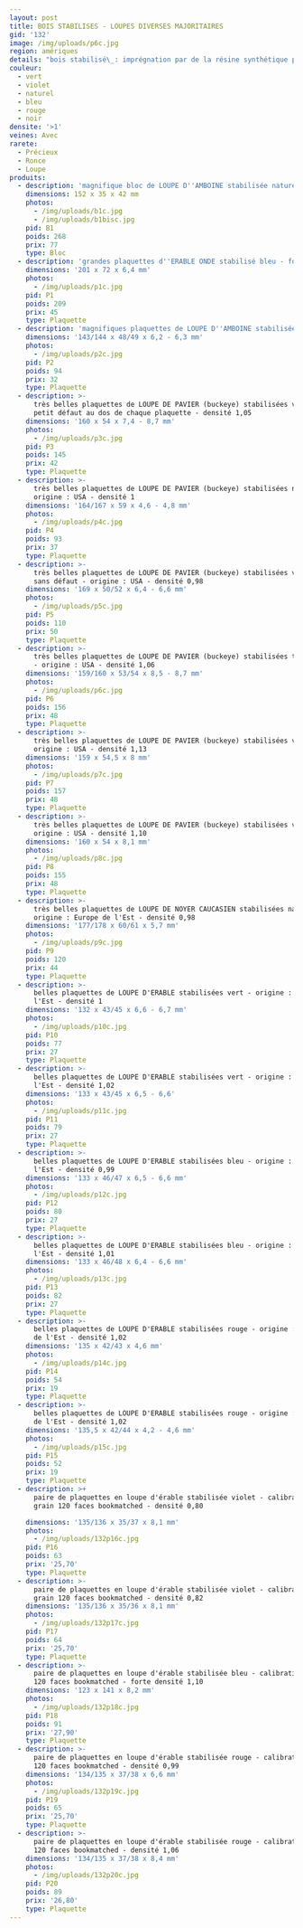 ```yaml
---
layout: post
title: BOIS STABILISES - LOUPES DIVERSES MAJORITAIRES
gid: '132'
image: /img/uploads/p6c.jpg
region: amériques
details: "bois stabilisé\_: imprégnation par de la résine synthétique polyester ou époxy, naturelle ou colorée avec un procédé technique spécial,"
couleur:
  - vert
  - violet
  - naturel
  - bleu
  - rouge
  - noir
densite: '>1'
veines: Avec
rarete:
  - Précieux
  - Ronce
  - Loupe
produits:
  - description: 'magnifique bloc de LOUPE D''AMBOINE stabilisée naturel - densité 1,19'
    dimensions: 152 x 35 x 42 mm
    photos:
      - /img/uploads/b1c.jpg
      - /img/uploads/b1bisc.jpg
    pid: B1
    poids: 268
    prix: 77
    type: Bloc
  - description: 'grandes plaquettes d''ERABLE ONDE stabilisé bleu - forte densité 1,13'
    dimensions: '201 x 72 x 6,4 mm'
    photos:
      - /img/uploads/p1c.jpg
    pid: P1
    poids: 209
    prix: 45
    type: Plaquette
  - description: 'magnifiques plaquettes de LOUPE D''AMBOINE stabilisée bleu - densité 1,08'
    dimensions: '143/144 x 48/49 x 6,2 - 6,3 mm'
    photos:
      - /img/uploads/p2c.jpg
    pid: P2
    poids: 94
    prix: 32
    type: Plaquette
  - description: >-
      très belles plaquettes de LOUPE DE PAVIER (buckeye) stabilisées violet, 1
      petit défaut au dos de chaque plaquette - densité 1,05
    dimensions: '160 x 54 x 7,4 - 8,7 mm'
    photos:
      - /img/uploads/p3c.jpg
    pid: P3
    poids: 145
    prix: 42
    type: Plaquette
  - description: >-
      très belles plaquettes de LOUPE DE PAVIER (buckeye) stabilisées naturel -
      origine : USA - densité 1
    dimensions: '164/167 x 59 x 4,6 - 4,8 mm'
    photos:
      - /img/uploads/p4c.jpg
    pid: P4
    poids: 93
    prix: 37
    type: Plaquette
  - description: >-
      très belles plaquettes de LOUPE DE PAVIER (buckeye) stabilisées violet
      sans défaut - origine : USA - densité 0,98
    dimensions: '169 x 50/52 x 6,4 - 6,6 mm'
    photos:
      - /img/uploads/p5c.jpg
    pid: P5
    poids: 110
    prix: 50
    type: Plaquette
  - description: >-
      très belles plaquettes de LOUPE DE PAVIER (buckeye) stabilisées turquoise
      - origine : USA - densité 1,06
    dimensions: '159/160 x 53/54 x 8,5 - 8,7 mm'
    photos:
      - /img/uploads/p6c.jpg
    pid: P6
    poids: 156
    prix: 48
    type: Plaquette
  - description: >-
      très belles plaquettes de LOUPE DE PAVIER (buckeye) stabilisées vert -
      origine : USA - densité 1,13
    dimensions: '159 x 54,5 x 8 mm'
    photos:
      - /img/uploads/p7c.jpg
    pid: P7
    poids: 157
    prix: 48
    type: Plaquette
  - description: >-
      très belles plaquettes de LOUPE DE PAVIER (buckeye) stabilisées vert -
      origine : USA - densité 1,10
    dimensions: '160 x 54 x 8,1 mm'
    photos:
      - /img/uploads/p8c.jpg
    pid: P8
    poids: 155
    prix: 48
    type: Plaquette
  - description: >-
      très belles plaquettes de LOUPE DE NOYER CAUCASIEN stabilisées naturel -
      origine : Europe de l'Est - densité 0,98
    dimensions: '177/178 x 60/61 x 5,7 mm'
    photos:
      - /img/uploads/p9c.jpg
    pid: P9
    poids: 120
    prix: 44
    type: Plaquette
  - description: >-
      belles plaquettes de LOUPE D'ERABLE stabilisées vert - origine : Europe de
      l'Est - densité 1
    dimensions: '132 x 43/45 x 6,6 - 6,7 mm'
    photos:
      - /img/uploads/p10c.jpg
    pid: P10
    poids: 77
    prix: 27
    type: Plaquette
  - description: >-
      belles plaquettes de LOUPE D'ERABLE stabilisées vert - origine : Europe de
      l'Est - densité 1,02
    dimensions: '133 x 43/45 x 6,5 - 6,6'
    photos:
      - /img/uploads/p11c.jpg
    pid: P11
    poids: 79
    prix: 27
    type: Plaquette
  - description: >-
      belles plaquettes de LOUPE D'ERABLE stabilisées bleu - origine : Europe de
      l'Est - densité 0,99
    dimensions: '133 x 46/47 x 6,5 - 6,6 mm'
    photos:
      - /img/uploads/p12c.jpg
    pid: P12
    poids: 80
    prix: 27
    type: Plaquette
  - description: >-
      belles plaquettes de LOUPE D'ERABLE stabilisées bleu - origine : Europe de
      l'Est - densité 1,01
    dimensions: '133 x 46/48 x 6,4 - 6,6 mm'
    photos:
      - /img/uploads/p13c.jpg
    pid: P13
    poids: 82
    prix: 27
    type: Plaquette
  - description: >-
      belles plaquettes de LOUPE D'ERABLE stabilisées rouge - origine : Europe
      de l'Est - densité 1,02
    dimensions: '135 x 42/43 x 4,6 mm'
    photos:
      - /img/uploads/p14c.jpg
    pid: P14
    poids: 54
    prix: 19
    type: Plaquette
  - description: >-
      belles plaquettes de LOUPE D'ERABLE stabilisées rouge - origine : Europe
      de l'Est - densité 1,02
    dimensions: '135,5 x 42/44 x 4,2 - 4,6 mm'
    photos:
      - /img/uploads/p15c.jpg
    pid: P15
    poids: 52
    prix: 19
    type: Plaquette
  - description: >+
      paire de plaquettes en loupe d'érable stabilisée violet - calibration
      grain 120 faces bookmatched - densité 0,80

    dimensions: '135/136 x 35/37 x 8,1 mm'
    photos:
      - /img/uploads/132p16c.jpg
    pid: P16
    poids: 63
    prix: '25,70'
    type: Plaquette
  - description: >-
      paire de plaquettes en loupe d'érable stabilisée violet - calibration
      grain 120 faces bookmatched - densité 0,82
    dimensions: '135/136 x 35/36 x 8,1 mm'
    photos:
      - /img/uploads/132p17c.jpg
    pid: P17
    poids: 64
    prix: '25,70'
    type: Plaquette
  - description: >-
      paire de plaquettes en loupe d'érable stabilisée bleu - calibration grain
      120 faces bookmatched - forte densité 1,10
    dimensions: '123 x 141 x 8,2 mm'
    photos:
      - /img/uploads/132p18c.jpg
    pid: P18
    poids: 91
    prix: '27,90'
    type: Plaquette
  - description: >-
      paire de plaquettes en loupe d'érable stabilisée rouge - calibration grain
      120 faces bookmatched - densité 0,99
    dimensions: '134/135 x 37/38 x 6,6 mm'
    photos:
      - /img/uploads/132p19c.jpg
    pid: P19
    poids: 65
    prix: '25,70'
    type: Plaquette
  - description: >-
      paire de plaquettes en loupe d'érable stabilisée rouge - calibration grain
      120 faces bookmatched - densité 1,06
    dimensions: '134/135 x 37/38 x 8,4 mm'
    photos:
      - /img/uploads/132p20c.jpg
    pid: P20
    poids: 89
    prix: '26,80'
    type: Plaquette
---
```


